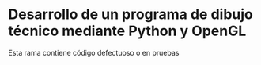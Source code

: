 # Desarrollo de un programa de dibujo técnico mediante Python y OpenGL
Esta rama contiene código defectuoso o en pruebas
